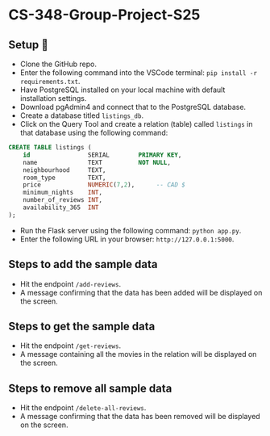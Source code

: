 # CS-348-Group-Project-S25
## Setup 🔧
- Clone the GitHub repo.
- Enter the following command into the VSCode terminal: `pip install -r requirements.txt`.
- Have PostgreSQL installed on your local machine with default installation settings.
- Download pgAdmin4 and connect that to the PostgreSQL database.
- Create a database titled `listings_db`.
- Click on the Query Tool and create a relation (table) called `listings` in that database using the following command:
```SQL
CREATE TABLE listings (
    id                SERIAL        PRIMARY KEY,
    name              TEXT          NOT NULL,
    neighbourhood     TEXT,
    room_type         TEXT,
    price             NUMERIC(7,2),      -- CAD $
    minimum_nights    INT,
    number_of_reviews INT,
    availability_365  INT
);
```
- Run the Flask server using the following command: `python app.py`.
- Enter the following URL in your browser: `http://127.0.0.1:5000`.

## Steps to add the sample data
- Hit the endpoint `/add-reviews`.
- A message confirming that the data has been added will be displayed on the screen.

## Steps to get the sample data
- Hit the endpoint `/get-reviews`.
- A message containing all the movies in the relation will be displayed on the screen.

## Steps to remove all sample data
- Hit the endpoint `/delete-all-reviews`.
- A message confirming that the data has been removed will be displayed on the screen.
